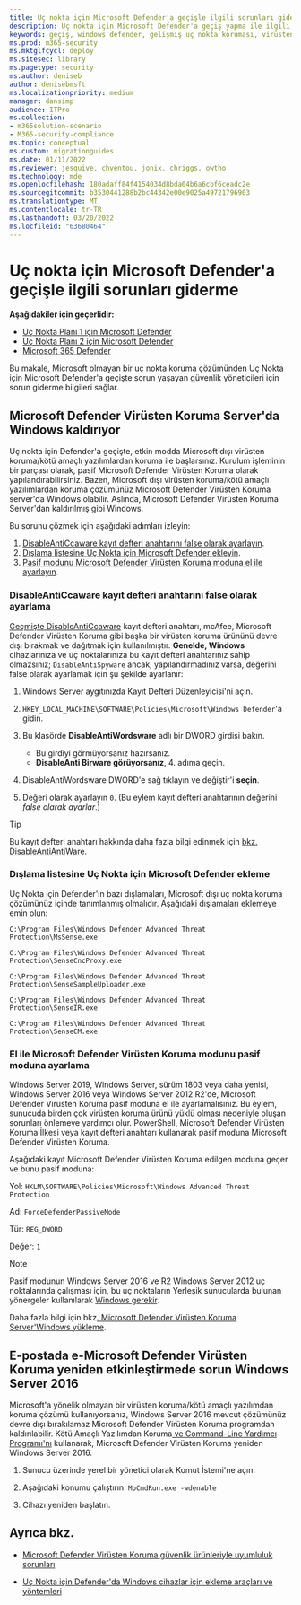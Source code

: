 ```yaml
---
title: Uç nokta için Microsoft Defender'a geçişle ilgili sorunları giderme
description: Uç nokta için Microsoft Defender'a geçiş yapma ile ilgili sorunları gidermeyi öğrenin.
keywords: geçiş, windows defender, gelişmiş uç nokta koruması, virüsten koruma, kötü amaçlı yazılımdan koruma, pasif modu, etkin mod, sorun giderme
ms.prod: m365-security
ms.mktglfcycl: deploy
ms.sitesec: library
ms.pagetype: security
ms.author: deniseb
author: denisebmsft
ms.localizationpriority: medium
manager: dansimp
audience: ITPro
ms.collection:
- m365solution-scenario
- M365-security-compliance
ms.topic: conceptual
ms.custom: migrationguides
ms.date: 01/11/2022
ms.reviewer: jesquive, chventou, jonix, chriggs, owtho
ms.technology: mde
ms.openlocfilehash: 180adaff84f4154034d8bda04b6a6cbf6ceadc2e
ms.sourcegitcommit: b3530441288b2bc44342e00e9025a49721796903
ms.translationtype: MT
ms.contentlocale: tr-TR
ms.lasthandoff: 03/20/2022
ms.locfileid: "63680464"
---
```

# <a name="troubleshooting-issues-when-switching-to-microsoft-defender-for-endpoint"></a>Uç nokta için Microsoft Defender'a geçişle ilgili sorunları giderme

**Aşağıdakiler için geçerlidir:**
- [Uç Nokta Planı 1 için Microsoft Defender](https://go.microsoft.com/fwlink/?linkid=2154037)
- [Uç Nokta Planı 2 için Microsoft Defender](https://go.microsoft.com/fwlink/?linkid=2154037)
- [Microsoft 365 Defender](https://go.microsoft.com/fwlink/?linkid=2118804)

Bu makale, Microsoft olmayan bir uç nokta koruma çözümünden Uç Nokta için Microsoft Defender'a geçişte sorun yaşayan güvenlik yöneticileri için sorun giderme bilgileri sağlar.

## <a name="microsoft-defender-antivirus-is-getting-uninstalled-on-windows-server"></a>Microsoft Defender Virüsten Koruma Server'da Windows kaldırıyor

Uç nokta için Defender'a geçişte, etkin modda Microsoft dışı virüsten koruma/kötü amaçlı yazılımlardan koruma ile başlarsınız. Kurulum işleminin bir parçası olarak, pasif Microsoft Defender Virüsten Koruma olarak yapılandırabilirsiniz. Bazen, Microsoft dışı virüsten koruma/kötü amaçlı yazılımlardan koruma çözümünüz Microsoft Defender Virüsten Koruma server'da Windows olabilir. Aslında, Microsoft Defender Virüsten Koruma Server'dan kaldırılmış gibi Windows.

Bu sorunu çözmek için aşağıdaki adımları izleyin:

1. [DisableAntiCcaware kayıt defteri anahtarını false olarak ayarlayın](#set-the-disableantispyware-registry-key-to-false).
2. [Dışlama listesine Uç Nokta için Microsoft Defender ekleyin](#add-microsoft-defender-for-endpoint-to-the-exclusion-list).
3. [Pasif modunu Microsoft Defender Virüsten Koruma moduna el ile ayarlayın](#set-microsoft-defender-antivirus-to-passive-mode-manually).

### <a name="set-the-disableantispyware-registry-key-to-false"></a>DisableAntiCcaware kayıt defteri anahtarını false olarak ayarlama

[Geçmişte DisableAntiCcaware](/windows-hardware/customize/desktop/unattend/security-malware-windows-defender-disableantispyware) kayıt defteri anahtarı, mcAfee, Microsoft Defender Virüsten Koruma gibi başka bir virüsten koruma ürününü devre dışı bırakmak ve dağıtmak için kullanılmıştır. **Genelde, Windows** cihazlarınıza ve uç noktalarınıza bu kayıt defteri anahtarınız sahip olmazsınız;  `DisableAntiSpyware` ancak, yapılandırmadınız varsa, değerini false olarak ayarlamak için şu şekilde ayarlanır:

1. Windows Server aygıtınızda Kayıt Defteri Düzenleyicisi'ni açın.

2. `HKEY_LOCAL_MACHINE\SOFTWARE\Policies\Microsoft\Windows Defender`'a gidin.

3. Bu klasörde **DisableAntiWordsware** adlı bir DWORD girdisi bakın.
   - Bu girdiyi görmüyorsanız hazırsanız.
   - **DisableAnti Birware görüyorsanız**, 4. adıma geçin.

4. DisableAntiWordsware DWORD'e sağ tıklayın ve değiştir'i **seçin**.

5. Değeri olarak ayarlayın `0`. (Bu eylem kayıt defteri anahtarının değerini *false olarak ayarlar*.)

> [!TIP]
> Bu kayıt defteri anahtarı hakkında daha fazla bilgi edinmek için [bkz. DisableAntiAntiWare](/windows-hardware/customize/desktop/unattend/security-malware-windows-defender-disableantispyware).

### <a name="add-microsoft-defender-for-endpoint-to-the-exclusion-list"></a>Dışlama listesine Uç Nokta için Microsoft Defender ekleme

Uç Nokta için Defender'ın bazı dışlamaları, Microsoft dışı uç nokta koruma çözümünüz içinde tanımlanmış olmalıdır. Aşağıdaki dışlamaları eklemeye emin olun:

`C:\Program Files\Windows Defender Advanced Threat Protection\MsSense.exe`

`C:\Program Files\Windows Defender Advanced Threat Protection\SenseCncProxy.exe`

`C:\Program Files\Windows Defender Advanced Threat Protection\SenseSampleUploader.exe`

`C:\Program Files\Windows Defender Advanced Threat Protection\SenseIR.exe`

`C:\Program Files\Windows Defender Advanced Threat Protection\SenseCM.exe`

### <a name="set-microsoft-defender-antivirus-to-passive-mode-manually"></a>El ile Microsoft Defender Virüsten Koruma modunu pasif moduna ayarlama

Windows Server 2019, Windows Server, sürüm 1803 veya daha yenisi, Windows Server 2016 veya Windows Server 2012 R2'de, Microsoft Defender Virüsten Koruma pasif moduna el ile ayarlamalısınız. Bu eylem, sunucuda birden çok virüsten koruma ürünü yüklü olması nedeniyle oluşan sorunları önlemeye yardımcı olur. PowerShell, Microsoft Defender Virüsten Koruma İlkesi veya kayıt defteri anahtarı kullanarak pasif moduna Microsoft Defender Virüsten Koruma.

Aşağıdaki kayıt Microsoft Defender Virüsten Koruma edilgen moduna geçer ve bunu pasif moduna:

Yol: `HKLM\SOFTWARE\Policies\Microsoft\Windows Advanced Threat Protection`

Ad: `ForceDefenderPassiveMode`

Tür: `REG_DWORD`

Değer: `1`

> [!NOTE]
> Pasif modunun Windows Server 2016 ve R2 Windows Server 2012 uç noktalarında çalışması için, bu uç noktaların Yerleşik sunucularda bulunan yönergeler kullanılarak [Windows gerekir](configure-server-endpoints.md#windows-server-2012-r2-and-windows-server-2016).

Daha fazla bilgi için bkz[. Microsoft Defender Virüsten Koruma Server'Windows yükleme](microsoft-defender-antivirus-on-windows-server.md).

## <a name="i-am-having-trouble-re-enabling-microsoft-defender-antivirus-on-windows-server-2016"></a>E-postada e-Microsoft Defender Virüsten Koruma yeniden etkinleştirmede sorun Windows Server 2016

Microsoft'a yönelik olmayan bir virüsten koruma/kötü amaçlı yazılımdan koruma çözümü kullanıyorsanız, Windows Server 2016 mevcut çözümünüz devre dışı bırakılamaz Microsoft Defender Virüsten Koruma programdan kaldırılabilir. Kötü Amaçlı Yazılımdan Koruma[ ve Command-Line Yardımcı Programı'nı](command-line-arguments-microsoft-defender-antivirus.md) kullanarak, Microsoft Defender Virüsten Koruma yeniden Windows Server 2016.

1. Sunucu üzerinde yerel bir yönetici olarak Komut İstemi'ne açın.

2. Aşağıdaki konumu çalıştırın: `MpCmdRun.exe -wdenable`

3. Cihazı yeniden başlatın.

## <a name="see-also"></a>Ayrıca bkz.

- [Microsoft Defender Virüsten Koruma güvenlik ürünleriyle uyumluluk sorunları](microsoft-defender-antivirus-compatibility.md)

- [Uç Nokta için Defender'da Windows cihazlar için ekleme araçları ve yöntemleri](configure-endpoints.md) 
